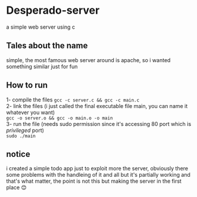 # Desperado-server
a simple web server using c

## Tales about the name
simple, the most famous web server around is apache, so i wanted something similar just for fun

## How to run
1- compile the files
`gcc -c server.c && gcc -c main.c`  
2- link the files (i just called the final executable file main, you can name it whatever you want)  
`gcc -o server.o && gcc -o main.o -o main`  
3- run the file (needs sudo permission since it's accessing 80 port which is *privileged* port)  
`sudo ./main`

## notice
i created a simple todo app just to exploit more the server, obviously there some problems with the handleing of it and all but it's partially working and that's what matter, the point is not this but making the server in the first place 😊
